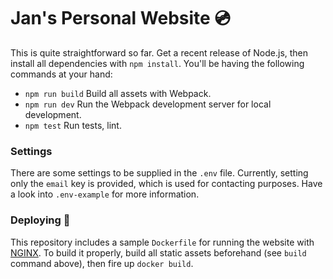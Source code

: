 # Jan's Personal Website 💿

This is quite straightforward so far. Get a recent release of Node.js, then install all dependencies with `npm install`. You'll be having the following commands at your hand:

* `npm run build` Build all assets with Webpack.
* `npm run dev` Run the Webpack development server for local development.
* `npm test` Run tests, lint.

### Settings

There are some settings to be supplied in the `.env` file. Currently, setting only the `email` key is provided, which is used for contacting purposes. Have a look into `.env-example` for more information.

### Deploying 🐳

This repository includes a sample `Dockerfile` for running the website with [NGINX](https://www.nginx.com/). To build it properly, build all static assets beforehand (see `build` command above), then fire up `docker build`.
